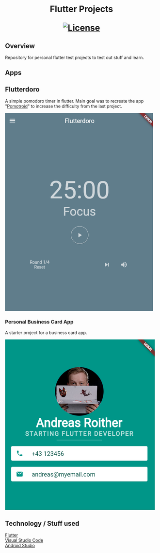 
<h1 align="center">
  <!--<a name="logo" href=""><img src="" alt="Logo" width="200"></a>-->
  <br>
  Flutter Projects 

  [![License](https://img.shields.io/badge/license-MIT-blue.svg)](https://opensource.org/licenses/MIT)
</h1>

## Overview

Repository for personal flutter test projects to test out stuff and learn.

## Apps

## Flutterdoro

A simple pomodoro timer in flutter. Main goal was to recreate the app "[Pomotroid](https://www.electronjs.org/apps/pomotroid)" to increase the difficulty from the last project.

![](./flutterdoro/docs/Animation1.gif)

### Personal Business Card App

A starter project for a business card app.

![](./mycard/docs/1.png)

## Technology / Stuff used

[Flutter](https://flutter.dev/)  
[Visual Studio Code](https://code.visualstudio.com/)  
[Android Studio](https://developer.android.com/studio/)  
